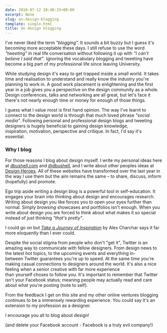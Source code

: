 ```yaml
---
date: 2010-07-12 20:40:33+00:00
excerpt: None
slug: on-design-blogging
template: single.html
title: On design blogging
---
```


I've never liked the term _"blogging"._ It sounds a bit buzzy but I guess it's becoming more acceptable these days. I still refuse to use the word _"tweeting"_ in real life conversation without following it up with _"I can't believe I said that"_. Ignoring the vocabulary blogging and tweeting have become a big part of my professional life since leaving University.

While studying design it's easy to get trapped inside a small world. It takes time and realisation to understand and really know the industry you're planning to work in. A good work placement is enlightening and the first year in a job gives you a perspective on the design community as a whole. Design conferences, talks and networking are all great, but let's face it there's not nearly enough time or money for enough of those things.

I guess what I value most is first hand opinion. The way I've learnt to connect to the design world is through that much loved phrase _"social media"_. Following personal and professional design blogs and tweeting designers is hugely beneficial to gaining design knowledge, inspiration, motivation, perspective and critique. In fact, I'd say it's essential.


### Why I blog


For those reasons I blog about design myself. I write my personal ideas here at [dbushell.com](https://dbushell.com) and [@dbushell](http://twitter.com/dbushell), and I write about other peoples ideas at [Design Heroes](http://designheroes.co.uk). All of these websites have transformed over the last year in the way I use them but the aim remains the same – to share, discuss, inform (hopefully) and promote.

Ego trip aside writing a design blog is a powerful tool in self-education. It engages your brain into thinking about design and encourages research. Writing about design you like forces you to open your eyes further than normal. Simply _browsing_ showcases and portfolios isn't enough. When you write about design you are forced to think about what makes it so special instead of just thinking _"that's pretty"_.

I could go on but _[Take a Journey of Inspiration](http://retinart.net/creativity/journey-of-inspiration)_ by Alex Charchar says it far more eloquently than I ever could.

Despite the social stigma from people who don't "get it", Twitter is an amazing way to communicate with fellow designers. From design news to the latest hot topics, to the upcoming events and everything in-between Twitter guarantees you're up to speed. At the same time you're making casual connections to designers around the world. It's also a nice feeling when a senior creative with far more experience than yourself choses to follow you. It's important to remember that Twitter isn't your Facebook status; meaning people may actually read and care about what you're posting (note to self).

From the feedback I get on this site and my other online ventures blogging continues to be a immensely rewarding experience. You could say it's an extension to my profession as a designer.

I encourage you all to blog about design!

<p class="p--small">(and delete your Facebook account - Facebook is a truly evil company!)</p>

